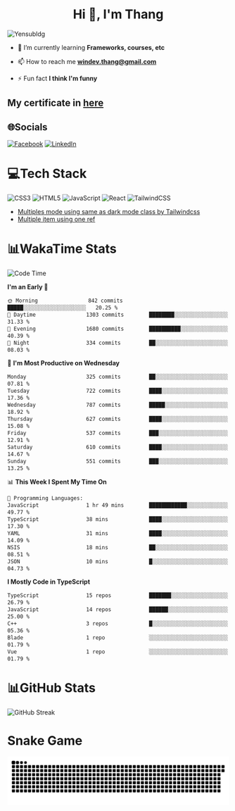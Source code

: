 <h1 align="center">Hi 👋, I'm Thang</h1>

![Yensubldg](https://readme-typing-svg.demolab.com?font=Fira+Code&weight=600&pause=1000&color=F5F5F2&center=true&vCenter=true&width=435&lines=Trying+to+be+a+Software+Engineering)

<!--
![](https://komarev.com/ghpvc/?username=yensubldg&label=Visitors+Count&color=brightgreen) -->

- 🌱 I’m currently learning **Frameworks, courses, etc**

- 📫 How to reach me **<windev.thang@gmail.com>**

- ⚡ Fun fact **I think I'm funny**

## My certificate in [here](./MY_CERTIFICATE.md)

## 🌐Socials

[![Facebook](https://img.shields.io/badge/Facebook-%231877F2.svg?logo=Facebook&logoColor=white)](https://facebook.com/yensubldg) [![LinkedIn](https://img.shields.io/badge/LinkedIn-%230077B5.svg?logo=linkedin&logoColor=white)](https://linkedin.com/in/yensubldg)

# 💻Tech Stack

![CSS3](https://img.shields.io/badge/css3-%231572B6.svg?style=for-the-badge&logo=css3&logoColor=white) ![HTML5](https://img.shields.io/badge/html5-%23E34F26.svg?style=for-the-badge&logo=html5&logoColor=white) ![JavaScript](https://img.shields.io/badge/javascript-%23323330.svg?style=for-the-badge&logo=javascript&logoColor=%23F7DF1E) ![React](https://img.shields.io/badge/react-%2320232a.svg?style=for-the-badge&logo=react&logoColor=%2361DAFB) ![TailwindCSS](https://img.shields.io/badge/tailwindcss-%2338B2AC.svg?style=for-the-badge&logo=tailwind-css&logoColor=white)

<!-- BLOG-POST-LIST:START -->
- [Multiples mode using same as dark mode class by Tailwindcss](https://dev.to/yensubldg/multiples-mode-using-same-as-dark-mode-class-by-tailwindcss-56p4)
- [Multiple item using one ref](https://dev.to/yensubldg/multiple-item-using-one-ref-1288)
<!-- BLOG-POST-LIST:END -->

# 📊WakaTime Stats

<!--START_SECTION:waka-->
![Code Time](http://img.shields.io/badge/Code%20Time-3%2C077%20hrs%2048%20mins-blue)

**I'm an Early 🐤** 

```text
🌞 Morning                842 commits         █████░░░░░░░░░░░░░░░░░░░░   20.25 % 
🌆 Daytime                1303 commits        ████████░░░░░░░░░░░░░░░░░   31.33 % 
🌃 Evening                1680 commits        ██████████░░░░░░░░░░░░░░░   40.39 % 
🌙 Night                  334 commits         ██░░░░░░░░░░░░░░░░░░░░░░░   08.03 % 
```
📅 **I'm Most Productive on Wednesday** 

```text
Monday                   325 commits         ██░░░░░░░░░░░░░░░░░░░░░░░   07.81 % 
Tuesday                  722 commits         ████░░░░░░░░░░░░░░░░░░░░░   17.36 % 
Wednesday                787 commits         █████░░░░░░░░░░░░░░░░░░░░   18.92 % 
Thursday                 627 commits         ████░░░░░░░░░░░░░░░░░░░░░   15.08 % 
Friday                   537 commits         ███░░░░░░░░░░░░░░░░░░░░░░   12.91 % 
Saturday                 610 commits         ████░░░░░░░░░░░░░░░░░░░░░   14.67 % 
Sunday                   551 commits         ███░░░░░░░░░░░░░░░░░░░░░░   13.25 % 
```


📊 **This Week I Spent My Time On** 

```text
💬 Programming Languages: 
JavaScript               1 hr 49 mins        ████████████░░░░░░░░░░░░░   49.77 % 
TypeScript               38 mins             ████░░░░░░░░░░░░░░░░░░░░░   17.30 % 
YAML                     31 mins             ████░░░░░░░░░░░░░░░░░░░░░   14.09 % 
NSIS                     18 mins             ██░░░░░░░░░░░░░░░░░░░░░░░   08.51 % 
JSON                     10 mins             █░░░░░░░░░░░░░░░░░░░░░░░░   04.73 % 
```

**I Mostly Code in TypeScript** 

```text
TypeScript               15 repos            ███████░░░░░░░░░░░░░░░░░░   26.79 % 
JavaScript               14 repos            ██████░░░░░░░░░░░░░░░░░░░   25.00 % 
C++                      3 repos             █░░░░░░░░░░░░░░░░░░░░░░░░   05.36 % 
Blade                    1 repo              ░░░░░░░░░░░░░░░░░░░░░░░░░   01.79 % 
Vue                      1 repo              ░░░░░░░░░░░░░░░░░░░░░░░░░   01.79 % 
```




<!--END_SECTION:waka-->

# 📊GitHub Stats

![GitHub Streak](https://streak-stats.demolab.com?user=yensubldg&theme=tokyonight&border_radius=8)

# Snake Game

![Snake eating my contribution graph](./github-contribution-grid-snake.svg)
